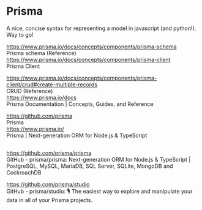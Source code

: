 # Prisma

A nice, concise syntax for representing a model in javascript (and python!). Way to go!

https://www.prisma.io/docs/concepts/components/prisma-schema  
Prisma schema (Reference)  
https://www.prisma.io/docs/concepts/components/prisma-client  
Prisma Client  

https://www.prisma.io/docs/concepts/components/prisma-client/crud#create-multiple-records  
CRUD (Reference)  
https://www.prisma.io/docs  
Prisma Documentation | Concepts, Guides, and Reference  

https://github.com/prisma  
Prisma  
https://www.prisma.io/  
Prisma | Next-generation ORM for Node.js & TypeScript  



##   
https://github.com/prisma/prisma  
GitHub - prisma/prisma: Next-generation ORM for Node.js & TypeScript | PostgreSQL, MySQL, MariaDB, SQL Server, SQLite, MongoDB and CockroachDB  

https://github.com/prisma/studio  
GitHub - prisma/studio: 🎙️ The easiest way to explore and manipulate your data in all of your Prisma projects.  


